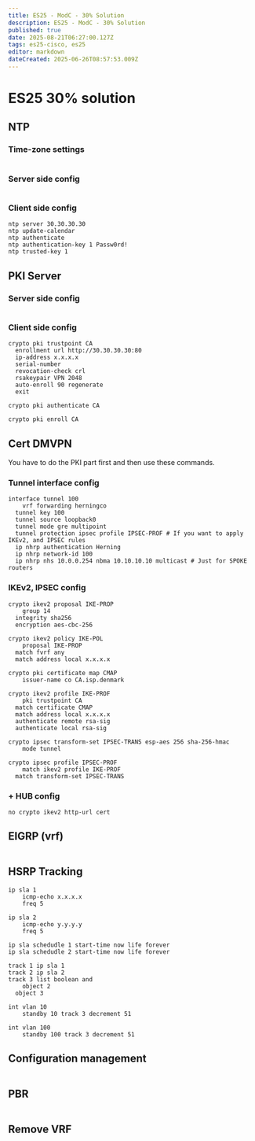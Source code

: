 ```yaml
---
title: ES25 - ModC - 30% Solution
description: ES25 - ModC - 30% Solution
published: true
date: 2025-08-21T06:27:00.127Z
tags: es25-cisco, es25
editor: markdown
dateCreated: 2025-06-26T08:57:53.009Z
---
```


# ES25 30% solution

## NTP

### Time-zone settings

```cisco

```

### Server side config

```cisco

```

### Client side config

```cisco
ntp server 30.30.30.30
ntp update-calendar
ntp authenticate
ntp authentication-key 1 Passw0rd!
ntp trusted-key 1
```

## PKI Server

### Server side config

```cisco

```

### Client side config

```cisco
crypto pki trustpoint CA
  enrollment url http://30.30.30.30:80
  ip-address x.x.x.x
  serial-number
  revocation-check crl
  rsakeypair VPN 2048
  auto-enroll 90 regenerate
  exit
  
crypto pki authenticate CA

crypto pki enroll CA
```

## Cert DMVPN

You have to do the PKI part first and then use these commands.

### Tunnel interface config

```cisco
interface tunnel 100
	vrf forwarding herningco
  tunnel key 100
  tunnel source loopback0
  tunnel mode gre multipoint
  tunnel protection ipsec profile IPSEC-PROF # If you want to apply IKEv2, and IPSEC rules
  ip nhrp authentication Herning
  ip nhrp network-id 100
  ip nhrp nhs 10.0.0.254 nbma 10.10.10.10 multicast # Just for SPOKE routers
```

### IKEv2, IPSEC config

```cisco
crypto ikev2 proposal IKE-PROP
	group 14
  integrity sha256
  encryption aes-cbc-256
  
crypto ikev2 policy IKE-POL
	proposal IKE-PROP
  match fvrf any
  match address local x.x.x.x
  
crypto pki certificate map CMAP
	issuer-name co CA.isp.denmark
  
crypto ikev2 profile IKE-PROF
	pki trustpoint CA
  match certificate CMAP
  match address local x.x.x.x
  authenticate remote rsa-sig
  authenticate local rsa-sig
  
crypto ipsec transform-set IPSEC-TRANS esp-aes 256 sha-256-hmac
	mode tunnel
  
crypto ipsec profile IPSEC-PROF
	match ikev2 profile IKE-PROF
  match transform-set IPSEC-TRANS
```

### + HUB config

```cisco
no crypto ikev2 http-url cert
```


## EIGRP (vrf)

```cisco

```

## HSRP Tracking

```cisco
ip sla 1
	icmp-echo x.x.x.x
  	freq 5

ip sla 2
	icmp-echo y.y.y.y
  	freq 5

ip sla schedudle 1 start-time now life forever
ip sla schedudle 2 start-time now life forever

track 1 ip sla 1
track 2 ip sla 2
track 3 list boolean and
	object 2
  object 3

int vlan 10
	standby 10 track 3 decrement 51
  
int vlan 100
	standby 100 track 3 decrement 51
```

## Configuration management

```cisco

```

## PBR

```cisco

```

## Remove VRF

```cisco

```
